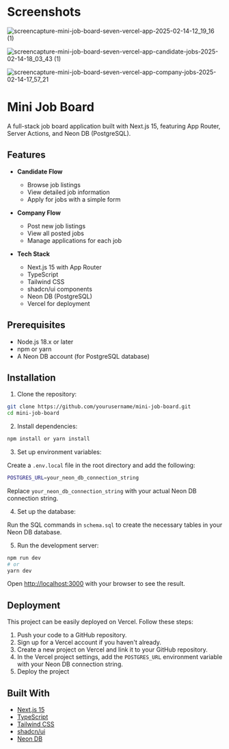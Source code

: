 # Screenshots

![screencapture-mini-job-board-seven-vercel-app-2025-02-14-12_19_16 (1)](https://github.com/user-attachments/assets/db8892fe-8345-4a96-874f-0aa3dafc4cde)

![screencapture-mini-job-board-seven-vercel-app-candidate-jobs-2025-02-14-18_03_43 (1)](https://github.com/user-attachments/assets/27f1fda1-0473-4dc1-8879-59d5a7ffba2a)

![screencapture-mini-job-board-seven-vercel-app-company-jobs-2025-02-14-17_57_21](https://github.com/user-attachments/assets/c0e8a220-1e5f-4e45-9f3f-80d34205b878)

# Mini Job Board

A full-stack job board application built with Next.js 15, featuring App Router, Server Actions, and Neon DB (PostgreSQL).

## Features

- **Candidate Flow**
  - Browse job listings
  - View detailed job information
  - Apply for jobs with a simple form

- **Company Flow**
  - Post new job listings
  - View all posted jobs
  - Manage applications for each job

- **Tech Stack**
  - Next.js 15 with App Router
  - TypeScript
  - Tailwind CSS
  - shadcn/ui components
  - Neon DB (PostgreSQL)
  - Vercel for deployment

## Prerequisites

- Node.js 18.x or later
- npm or yarn
- A Neon DB account (for PostgreSQL database)

## Installation

1. Clone the repository:

```bash
git clone https://github.com/yourusername/mini-job-board.git
cd mini-job-board
```

2. Install dependencies:

```bash
npm install or yarn install
```

3. Set up environment variables:

  Create a `.env.local` file in the root directory and add the following:

```bash
POSTGRES_URL=your_neon_db_connection_string
```
Replace `your_neon_db_connection_string` with your actual Neon DB connection string.

4. Set up the database:
   
Run the SQL commands in `schema.sql` to create the necessary tables in your Neon DB database.

5. Run the development server:

```bash
npm run dev
# or
yarn dev
```
Open [http://localhost:3000](http://localhost:3000) with your browser to see the result.

## Deployment

This project can be easily deployed on Vercel. Follow these steps:

1. Push your code to a GitHub repository.
2. Sign up for a Vercel account if you haven't already.
3. Create a new project on Vercel and link it to your GitHub repository.
4. In the Vercel project settings, add the `POSTGRES_URL` environment variable with your Neon DB connection string.
5. Deploy the project

## Built With

- [Next.js 15](https://nextjs.org/)
- [TypeScript](https://www.typescriptlang.org/)
- [Tailwind CSS](https://tailwindcss.com/)
- [shadcn/ui](https://ui.shadcn.com/)
- [Neon DB](https://neon.tech/)
